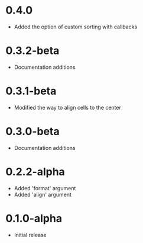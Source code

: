 # 0.4.0

- Added the option of custom sorting with callbacks

# 0.3.2-beta

- Documentation additions

# 0.3.1-beta

- Modified the way to align cells to the center

# 0.3.0-beta

- Documentation additions

# 0.2.2-alpha

- Added 'format' argument
- Added 'align' argument

# 0.1.0-alpha

- Initial release